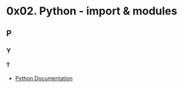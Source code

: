 # 0x02. Python - import & modules
## P
### Y
#### T
- [Python Documentation](https://docs.python.org/3/tutorial/modules.html)
